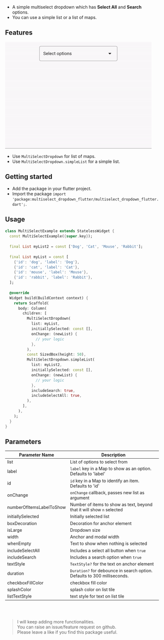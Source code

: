 <!--
This README describes the package. If you publish this package to pub.dev,
this README's contents appear on the landing page for your package.

For information about how to write a good package README, see the guide for
[writing package pages](https://dart.dev/guides/libraries/writing-package-pages).

For general information about developing packages, see the Dart guide for
[creating packages](https://dart.dev/guides/libraries/create-library-packages)
and the Flutter guide for
[developing packages and plugins](https://flutter.dev/developing-packages).
-->

* A simple multiselect dropdown which has **Select All** and **Search** options. 
* You can use a simple list or a list of maps.

## Features

![MultiSelect Dropdown demo](https://github.com/SanjaySodani/media/blob/main/multiselect_dropdown_flutter.gif "Demo")

* Use `MultiSelectDropdown` for list of maps.
* Use `MultiSelectDropdown.simpleList` for a simple list.

## Getting started

* Add the package in your flutter project.
* Import the package `import 'package:multiselect_dropdown_flutter/multiselect_dropdown_flutter.dart';`.

## Usage

```dart
class MultiSelectExample extends StatelessWidget {
  const MultiSelectExample({super.key});

  final List myList2 = const ['Dog', 'Cat', 'Mouse', 'Rabbit'];

  final List myList = const [
    {'id': 'dog', 'label': 'Dog'},
    {'id': 'cat', 'label': 'Cat'},
    {'id': 'mouse', 'label': 'Mouse'},
    {'id': 'rabbit', 'label': 'Rabbit'},
  ];

  @override
  Widget build(BuildContext context) {
    return Scaffold(
      body: Column(
        children: [
          MultiSelectDropdown(
            list: myList,
            initiallySelected: const [],
            onChange: (newList) {
              // your logic
            },
          ),
          const SizedBox(height: 50),
          MultiSelectDropdown.simpleList(
            list: myList2,
            initiallySelected: const [],
            onChange: (newList) {
              // your logic
            },
            includeSearch: true,
            includeSelectAll: true,
          ),
        ],
      ),
    );
  }
}
```

## Parameters

| Parameter Name | Description |
| -------------- | ----------- |
| list | List of options to select from |
| label | `label` key in a Map to show as an option. Defaults to 'label' |
| id | `id` key in a Map to identify an item. Defaults to 'id' |
| onChange | `onChange` callback, passes new list as argument |
| numberOfItemsLabelToShow | Number of items to show as text, beyond that it will show `n` selected |
| initiallySelected | Initially selected list |
| boxDecoration | Decoration for anchor element |
| isLarge | Dropdown size |
| width | Anchor and modal width |
| whenEmpty | Text to show when nothing is selected |
| includeSelectAll | Includes a select all button when `true` |
| includeSearch | Includes a search option when `true` |
| textStyle | `TextStyle?` for the text on anchor element |
| duration | `Duration?` for debounce in search option. Defaults to 300 milliseconds. |
| checkboxFillColor | checkbox fill color |
| splashColor | splash color on list tile |
| listTextStyle | text style for text on list tile |

\
&nbsp;

> I will keep adding more functionalities.<br>You can raise an issue/feature request on github.<br> Please leave a like if you find this package useful.